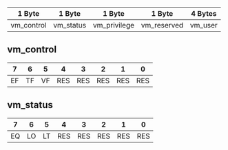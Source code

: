 | 1 Byte     | 1 Byte    | 1 Byte       | 1 Byte      | 4 Bytes |
|------------|-----------|--------------|-------------|---------|
| vm_control | vm_status | vm_privilege | vm_reserved | vm_user |



## vm_control

| 7   | 6   | 5   | 4   | 3   | 2   | 1   | 0   |
|-----|-----|-----|-----|-----|-----|-----|-----|
| EF  | TF  | VF  | RES | RES | RES | RES | RES |

## vm_status

| 7   | 6   | 5   | 4   | 3   | 2   | 1   | 0   |
|-----|-----|-----|-----|-----|-----|-----|-----|
| EQ  | LO  | LT  | RES | RES | RES | RES | RES |